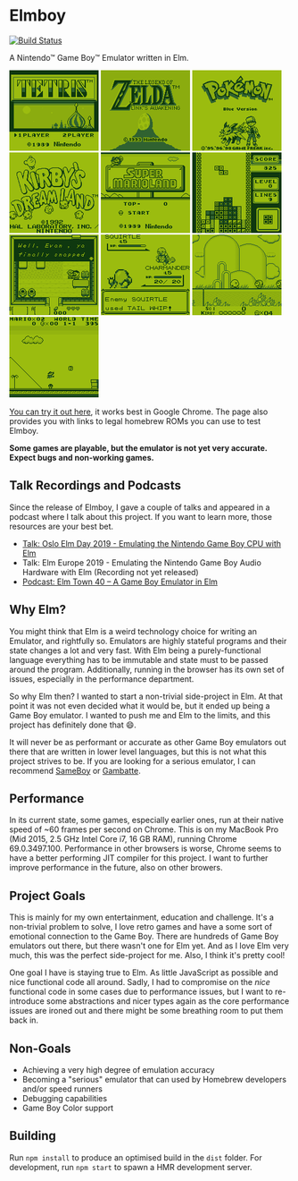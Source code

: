 # Elmboy 
[![Build Status](https://travis-ci.org/Malax/elmboy.svg?branch=master)](https://travis-ci.org/Malax/elmboy)

A Nintendo™ Game Boy™ Emulator written in Elm. 

![Tetris Title Screen](./readme-assets/tetris.png)
![The Legend of Zelda: Link's Awakening Title Screen](readme-assets/zelda.png)
![Pokemon Red Title Screen](./readme-assets/pokemon.png)
![Kirby's Dreamland Title Screen](readme-assets/kirby.png)
![Super Mario Land Title Screen](readme-assets/marioland.png)
![Tetris Gameplay](readme-assets/tetris-gameplay.png)
![The Legend of Zelda: Link's Awakening Gameplay](readme-assets/zelda-gameplay.png)
![Pokemon Red Gameplay](readme-assets/pokemon-gameplay.png)
![Kirby's Dreamland Gameplay](readme-assets/kirby-gameplay.png)
![Super Mario Land Gameplay](readme-assets/marioland-gameplay.png)

[You can try it out here](https://malax.github.io/elmboy), it works best in Google Chrome. The page also provides you with links to legal homebrew ROMs you can use to test Elmboy.

**Some games are playable, but the emulator is not yet very accurate. Expect bugs and non-working games.**

## Talk Recordings and Podcasts
Since the release of Elmboy, I gave a couple of talks and appeared in a podcast where I talk about this project.
If you want to learn more, those resources are your best bet.
- [Talk: Oslo Elm Day 2019 - Emulating the Nintendo Game Boy CPU with Elm](https://www.youtube.com/watch?v=vI30OvU3QW0)
- Talk: Elm Europe 2019 - Emulating the Nintendo Game Boy Audio Hardware with Elm (Recording not yet released)
- [Podcast: Elm Town 40 – A Game Boy Emulator in Elm](https://elmtown.simplecast.fm/a-game-boy-emulator-in-elm)


## Why Elm?
You might think that Elm is a weird technology choice for writing an Emulator, and rightfully so. Emulators are highly stateful programs and their state changes a lot and very fast. With Elm being a purely-functional language everything has to be immutable and state must to be passed around the program. Additionally, running in the browser has its own set of issues, especially in the performance department.

So why Elm then? I wanted to start a non-trivial side-project in Elm. At that point it was not even decided what it would be, but it ended up being a Game Boy emulator. I wanted to push me and Elm to the limits, and this project has definitely done that 😄.

It will never be as performant or accurate as other Game Boy emulators out there that are written in lower level languages, but this is not what this project strives to be. If you are looking for a serious emulator, I can recommend [SameBoy](https://github.com/LIJI32/SameBoy) or [Gambatte](https://github.com/sinamas/gambatte).

## Performance
In its current state, some games, especially earlier ones, run at their native speed of ~60 frames per second on Chrome. This is on my MacBook Pro (Mid 2015, 2.5 GHz Intel Core i7, 16 GB RAM), running Chrome 69.0.3497.100. Performance in other browsers is worse, Chrome seems to have a better performing JIT compiler for this project. I want to further improve performance in the future, also on other browers.

## Project Goals
This is mainly for my own entertainment, education and challenge. It's a non-trivial problem to solve, I love retro games and have a some sort of emotional 
connection  to the Game Boy. There are hundreds of Game Boy emulators out there, but there wasn't one for Elm yet. And as I love Elm very much, this was the perfect side-project for me. Also, I think it's pretty cool!

One goal I have is staying true to Elm. As little JavaScript as possible and nice functional code all around. Sadly, I had to compromise on the *nice*
functional code in some cases due to performance issues, but I want to re-introduce some abstractions and nicer types again as the core performance issues are ironed out and there might be some breathing room to put them back in.

## Non-Goals
- Achieving a very high degree of emulation accuracy
- Becoming a "serious" emulator that can used by Homebrew developers and/or speed runners
- Debugging capabilities
- Game Boy Color support

## Building
Run `npm install` to produce an optimised build in the `dist` folder. For development, run `npm start` to spawn a HMR development server.
